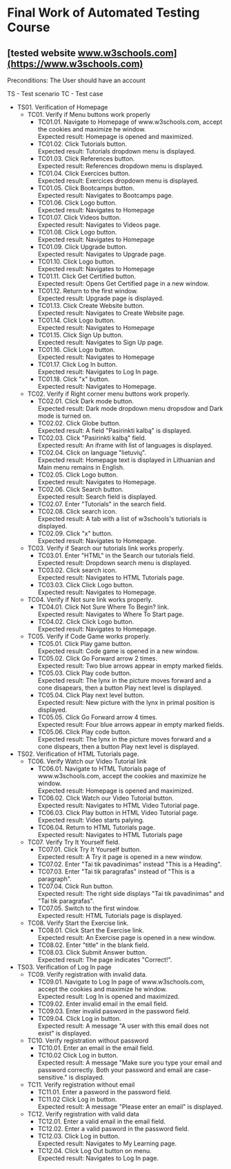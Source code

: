 ﻿# Final Work of Automated Testing Course
## [tested website www.w3schools.com](https://www.w3schools.com)

Preconditions: The User should have an account

TS - Test scenario
TC - Test case

<ul>
<li>TS01. Verification of Homepage
	<ul>
	  <li>TC01. Verify if Menu buttons work properly
		  <ul>
	  	    <li>TC01.01. Navigate to Homepage of www.w3schools.com, accept the cookies and maximize he window.</li>
				         Expected result: Homepage is opened and maximized.
		    <li>TC01.02. Click Tutorials button.</li>
				         Expected result: Tutorials dropdown menu is displayed.
		    <li>TC01.03. Click References button.</li>
				         Expected result: References dropdown menu is displayed.
		    <li>TC01.04. Click Exercices button.</li>
				         Expected result: Exercices dropdown menu is displayed.
		    <li>TC01.05. Click Bootcamps button.</li>
				         Expected result: Navigates to Bootcamps page.
		    <li>TC01.06. Click Logo button.</li>
				         Expected result: Navigates to Homepage
		    <li>TC01.07. Click Videos button.</li>
				         Expected result: Navigates to Videos page.
		    <li>TC01.08. Click Logo button.</li>
			   	         Expected result: Navigates to Homepage
		    <li>TC01.09. Click Upgrade button.</li>
				         Expected result: Navigates to Upgrade page.
		    <li>TC01.10. Click Logo button.</li>
			  	         Expected result: Navigates to Homepage
		    <li>TC01.11. Click Get Certified button.</li>
				         Expected result: Opens Get Certified page in a new window.
		    <li>TC01.12. Return to the first window.</li>
				         Expected result: Upgrade page is displayed.
		    <li>TC01.13. Click Create Website button.</li>
				         Expected result: Navigates to Create Website page.
		    <li>TC01.14. Click Logo button.</li>
				         Expected result: Navigates to Homepage
		    <li>TC01.15. Click Sign Up button.</li>
				         Expected result: Navigates to Sign Up page.
		    <li>TC01.16. Click Logo button.</li>
				         Expected result: Navigates to Homepage
		    <li>TC01.17. Click Log In button.</li>
				         Expected result: Navigates to Log In page.
		    <li>TC01.18. Click "x" button.</li>
				         Expected result: Navigates to Homepage.
	      </ul>
	  </li>
      <li>TC02. Verify if Right corner menu buttons work properly.
	      <ul>
		    <li>TC02.01. Click Dark mode button.</li>
				         Expected result: Dark mode dropdown menu dropsdow and Dark mode is turned on.
		    <li>TC02.02. Click Globe button.</li>
				         Expected result: A field "Pasirinkti kalbą" is displayed.
		    <li>TC02.03. Click "Pasirinkti kalbą" field.</li>
				         Expected result: An iframe with list of languages is displayed.
		    <li>TC02.04. Click on language "lietuvių".</li>
				         Expected result: Homepage text is displayed in Lithuanian and Main menu remains in English.
		    <li>TC02.05. Click Logo button.</li>
				         Expected result: Navigates to Homepage.
		    <li>TC02.06. Click Search button.</li>
				         Expected result: Search field is displayed.
		    <li>TC02.07. Enter "Tutorials" in the search field.</li>
		    <li>TC02.08. Click search icon.</li>
				         Expected result: A tab with a list of w3schools's tutiorials is displayed.
		    <li>TC02.09. Click "x" button.</li>
			 	         Expected result: Navigates to Homepage.
	      </ul>
	  </li>
	  <li>TC03. Verify if Search our tutorials link works properly.
	      <ul>
		    <li>TC03.01. Enter "HTML" in the Search our tutorials field.</li>
				         Expected result: Dropdown search menu is displayed.
		    <li>TC03.02. Click search icon.</li>
			  	         Expected result: Navigates to HTML Tutorials page.
		    <li>TC03.03. Click Click Logo button.</li>
				         Expected result: Navigates to Homepage.
	      </ul>
	  </li> 
	  <li>TC04. Verify if Not sure link works properly.
	      <ul>
		    <li>TC04.01. Click Not Sure Where To Begin? link.</li>
				         Expected result: Navigates to Where To Start page.
		    <li>TC04.02. Click Click Logo button.</li>
				         Expected result: Navigates to Homepage.
	      </ul>
	  </li>	  
	  <li>TC05. Verify if Code Game works properly.
	      <ul>
		    <li>TC05.01. Click Play game button.</li>
			  	         Expected result: Code game is opened in a new window.
		    <li>TC05.02. Click Go Forward arrow 2 times.</li>
				         Expected result: Two blue arrows appear in empty marked fields.
		    <li>TC05.03. Click Play code button.</li>
				         Expected result: The lynx in the picture moves forward and a cone disapears, then a button Play next level is displayed.
		    <li>TC05.04. Click Play next level button.</li>
				         Expected result: New picture with the lynx in primal position is displayed.
		    <li>TC05.05. Click Go Forward arrow 4 times.</li>
				         Expected result: Four blue arrows appear in empty marked fields.
		    <li>TC05.06. Click Play code button.</li>
				         Expected result: The lynx in the picture moves forward and a cone dispears, then a button Play next level is displayed.	
	      </ul>
	  </li>
   </ul>	  
</li>
<li>TS02. Verification of HTML Tutorials page.
	<ul>
	  <li>TC06. Verify Watch our Video Tutorial link
	     <ul>
		    <li>TC06.01. Navigate to HTML Tutorials page of www.w3schools.com, accept the cookies and maximize he window.</li>
				         Expected result: Homepage is opened and maximized.
		    <li>TC06.02. Click Watch our Video Tutorial button.</li>
				         Expected result: Navigates to HTML Video Tutorial page.
		    <li>TC06.03. Click Play button in HTML Video Tutorial page.</li>
				         Expected result: Video starts palying.
		    <li>TC06.04. Return to HTML Tutorials page.</li>
				         Expected result: Navigates to HTML Tutorials page
	      </ul>
	  </li>		  
	  <li>TC07. Verify Try It Yourself field.
	     <ul>
		    <li>TC07.01. Click Try It Yourself button.</li>
				         Expected result: A Try it page is opened in a new window.
		    <li>TC07.02. Enter "Tai tik pavadinimas" instead "This is a Heading".</li>
		    <li>TC07.03. Enter "Tai tik paragrafas" instead of "This is a paragraph".</li>
		    <li>TC07.04. Click Run button.</li>
				         Expected result: The right side displays "Tai tik pavadinimas" and "Tai tik paragrafas".
		    <li>TC07.05. Switch to the first window.</li>
				         Expected result: HTML Tutorials page is displayed.
	  	  </ul>
	  </li>	
	  <li>TC08. Verify Start the Exercise link.
	     <ul>
		    <li>TC08.01. Click Start the Exercise link.</li>
				         Expected result: An Exercise page is opened in a new window.</li>
		    <li>TC08.02. Enter "title" in the blank field.
		    <li>TC08.03. Click Submit Answer button.</li>
				         Expected result: The page indicates "Correct!".
	  	  </ul>
	  </li>
    </ul>
</li>
<li>TS03. Verification of Log In page
	<ul>
	  <li>TC09. Verify registration with invalid data.
	     <ul>
		    <li>TC09.01. Navigate to Log In page of www.w3schools.com, accept the cookies and maximize he window.</li>
				         Expected result: Log In is opened and maximized.
		    <li>TC09.02. Enter invalid email in the email field.</li>
		    <li>TC09.03. Enter invalid pasword in the password field.</li>
		    <li>TC09.04. Click Log in button.</li>
				         Expected result: A message "A user with this email does not exist" is displayed.
	  	  </ul>
	  </li>	  
	  <li>TC10. Verify registration without password
	     <ul>
		    <li>TC10.01. Enter an email in the email field.</li>
		    <li>TC10.02  Click Log in button.</li>
				         Expected result: A message "Make sure you type your email and password correctly. Both your password and email are case-sensitive." is displayed.
         </ul>
	  </li>		  
	  <li>TC11. Verify registration without email
	     <ul>
		    <li>TC11.01. Enter a pasword in the password field.</li>
		    <li>TC11.02  Click Log in button.</li>
				      Expected result: A message "Please enter an email" is displayed.
         </ul>
	  </li>		  
	  <li>TC12. Verify registration with valid data
	     <ul>
		    <li>TC12.01. Enter a valid email in the email field.</li>
		    <li>TC12.02. Enter a valid pasword in the password field.</li>
		    <li>TC12.03. Click Log in button.</li>
				      Expected result: Navigates to My Learning page.	
	    	<li>TC12.04. Click Log Out button on menu.</li>
				      Expected result: Navigates to Log In page.
         </ul>
	  </li>
    </ul>
</li>
</ul>
